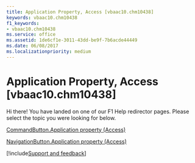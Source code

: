 ```yaml
---
title: Application Property, Access [vbaac10.chm10438]
keywords: vbaac10.chm10438
f1_keywords:
- vbaac10.chm10438
ms.service: office
ms.assetid: 1de6cf1e-3011-43dd-be9f-7b6acde44449
ms.date: 06/08/2017
ms.localizationpriority: medium
---
```



# Application Property, Access [vbaac10.chm10438]

Hi there! You have landed on one of our F1 Help redirector pages. Please select the topic you were looking for below.

[CommandButton.Application property (Access)](https://msdn.microsoft.com/library/c71d31ac-daa0-3790-f456-185eba48db30%28Office.15%29.aspx)

[NavigationButton.Application property (Access)](https://msdn.microsoft.com/library/d9abd36f-52c8-9318-301f-fa39b6cff7aa%28Office.15%29.aspx)

[!include[Support and feedback](~/includes/feedback-boilerplate.md)]